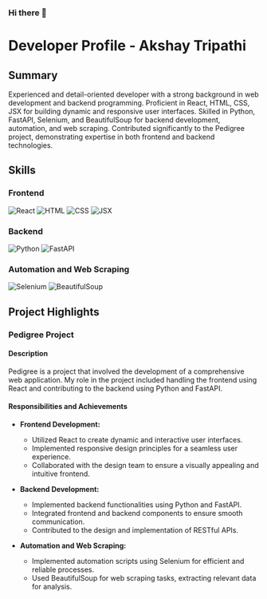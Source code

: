 ### Hi there 👋

# Developer Profile - Akshay Tripathi

## Summary

Experienced and detail-oriented developer with a strong background in web development and backend programming. Proficient in React, HTML, CSS, JSX for building dynamic and responsive user interfaces. Skilled in Python, FastAPI, Selenium, and BeautifulSoup for backend development, automation, and web scraping. Contributed significantly to the Pedigree project, demonstrating expertise in both frontend and backend technologies.

## Skills

### Frontend
![React](https://img.shields.io/badge/React-Expert-blue) ![HTML](https://img.shields.io/badge/HTML-Advanced-green) ![CSS](https://img.shields.io/badge/CSS-Advanced-green) ![JSX](https://img.shields.io/badge/JSX-Advanced-green)

### Backend
![Python](https://img.shields.io/badge/Python-Expert-blue) ![FastAPI](https://img.shields.io/badge/FastAPI-Advanced-green)

### Automation and Web Scraping
![Selenium](https://img.shields.io/badge/Selenium-Expert-blue) ![BeautifulSoup](https://img.shields.io/badge/BeautifulSoup-Expert-blue)

## Project Highlights

### Pedigree Project

#### Description

Pedigree is a project that involved the development of a comprehensive web application. My role in the project included handling the frontend using React and contributing to the backend using Python and FastAPI.

#### Responsibilities and Achievements

- **Frontend Development:**
  - Utilized React to create dynamic and interactive user interfaces.
  - Implemented responsive design principles for a seamless user experience.
  - Collaborated with the design team to ensure a visually appealing and intuitive frontend.

- **Backend Development:**
  - Implemented backend functionalities using Python and FastAPI.
  - Integrated frontend and backend components to ensure smooth communication.
  - Contributed to the design and implementation of RESTful APIs.

- **Automation and Web Scraping:**
  - Implemented automation scripts using Selenium for efficient and reliable processes.
  - Used BeautifulSoup for web scraping tasks, extracting relevant data for analysis.

